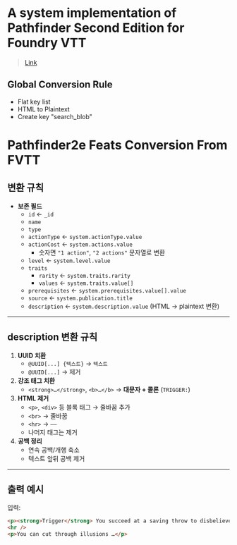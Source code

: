 # A system implementation of Pathfinder Second Edition for Foundry VTT
> [Link](https://github.com/foundryvtt/pf2e)

## Global Conversion Rule
- Flat key list
- HTML to Plaintext
- Create key "search_blob"

# Pathfinder2e Feats Conversion From FVTT

## 변환 규칙
- **보존 필드**
  - `id` ← `_id`
  - `name`
  - `type`
  - `actionType` ← `system.actionType.value`
  - `actionCost` ← `system.actions.value`  
    - 숫자면 `"1 action"`, `"2 actions"` 문자열로 변환
  - `level` ← `system.level.value`
  - `traits`
    - `rarity` ← `system.traits.rarity`
    - `values` ← `system.traits.value[]`
  - `prerequisites` ← `system.prerequisites.value[].value`
  - `source` ← `system.publication.title`
  - `description` ← `system.description.value` (HTML → plaintext 변환)

---

## description 변환 규칙
1. **UUID 치환**
   - `@UUID[...] {텍스트}` → `텍스트`
   - `@UUID[...]` → 제거
2. **강조 태그 치환**
   - `<strong>…</strong>`, `<b>…</b>` → **대문자 + 콜론** (`TRIGGER:`)
3. **HTML 제거**
   - `<p>`, `<div>` 등 블록 태그 → 줄바꿈 추가
   - `<br>` → 줄바꿈
   - `<hr>` → `——`
   - 나머지 태그는 제거
4. **공백 정리**
   - 연속 공백/개행 축소
   - 텍스트 앞뒤 공백 제거

---

## 출력 예시
입력:
```html
<p><strong>Trigger</strong> You succeed at a saving throw to disbelieve an illusion.</p>
<hr />
<p>You can cut through illusions …</p>
